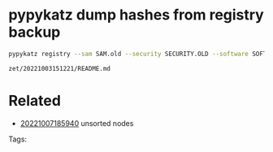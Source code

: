 # pypykatz dump hashes from registry backup
```bash
pypykatz registry --sam SAM.old --security SECURITY.OLD --software SOFTWARE.OLD SYSTEM.OLD
```

` zet/20221003151221/README.md `

# Related

- [20221007185940](/zet/20221007185940/README.md) unsorted nodes

Tags:

    
